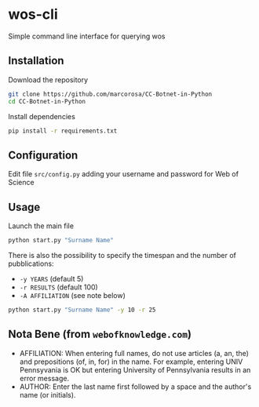 # wos-cli
Simple command line interface for querying wos

## Installation
Download the repository
```bash
git clone https://github.com/marcorosa/CC-Botnet-in-Python
cd CC-Botnet-in-Python
```
Install dependencies
```bash
pip install -r requirements.txt
```

## Configuration
Edit file `src/config.py` adding your username and password for Web of Science

## Usage
Launch the main file
```bash
python start.py "Surname Name"
```
There is also the possibility to specify the timespan and the number of pubblications:
* `-y YEARS` (default 5)
* `-r RESULTS` (default 100)
* `-A AFFILIATION` (see note below)
```bash
python start.py "Surname Name" -y 10 -r 25
```

## Nota Bene (from `webofknowledge.com`)
- AFFILIATION:
  When entering full names, do not use articles (a, an, the) and prepositions
  (of, in, for) in the name. For example, entering UNIV Pennsyvania is OK but
  entering University of Pennsylvania results in an error message.
- AUTHOR:
  Enter the last name first followed by a space and the author's name (or
  initials).
